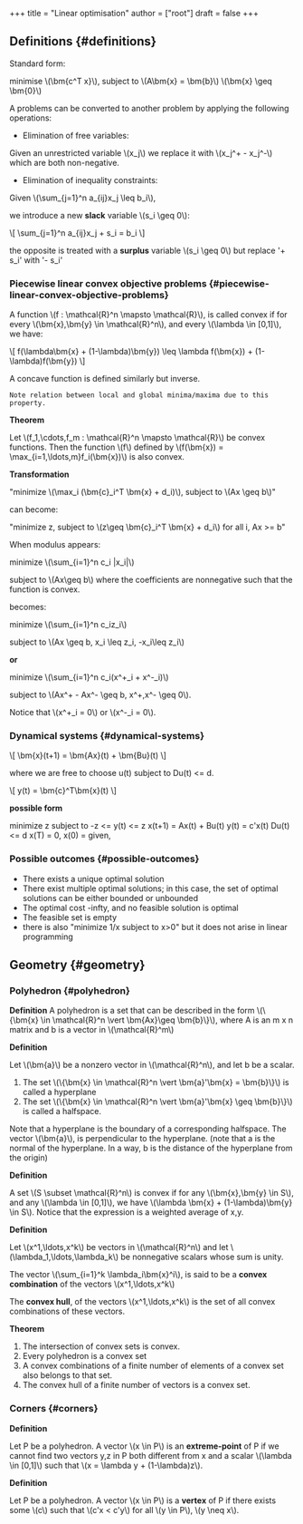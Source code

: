 +++
title = "Linear optimisation"
author = ["root"]
draft = false
+++

## Definitions {#definitions}

Standard form:

minimise \\(\bm{c^T x}\\),
subject to \\(A\bm{x} = \bm{b}\\)
\\(\bm{x} \geq \bm{0}\\)

A problems can be converted to another problem by applying the following operations:

-   Elimination of free variables:

Given an unrestricted variable \\(x\_j\\) we replace it with \\(x\_j^+ - x\_j^-\\) which are both non-negative.

-   Elimination of inequality constraints:

Given \\(\sum\_{j=1}^n a\_{ij}x\_j \leq b\_i\\),

we introduce a new **slack** variable \\(s\_i \geq 0\\):

\\[
\sum\_{j=1}^n a\_{ij}x\_j + s\_i = b\_i
\\]

the opposite is treated with a **surplus** variable \\(s\_i \geq 0\\) but replace '+ s_i' with '- s_i'


### Piecewise linear convex objective problems {#piecewise-linear-convex-objective-problems}

A function \\(f : \mathcal{R}^n \mapsto \mathcal{R}\\), is called convex if for every \\(\bm{x},\bm{y} \in \mathcal{R}^n\\), and every \\(\lambda \in [0,1]\\), we have:

\\[
f(\lambda\bm{x} + (1-\lambda)\bm{y}) \leq \lambda f(\bm{x}) + (1-\lambda)f(\bm{y})
\\]

A concave function is defined similarly but inverse.

`Note relation between local and global minima/maxima due to this property.`

**Theorem**

Let \\(f\_1,\cdots,f\_m : \mathcal{R}^n \mapsto \mathcal{R}\\) be convex functions. Then the function \\(f\\) defined by
\\(f(\bm{x}) = \max\_{i=1,\ldots,m}f\_i(\bm{x})\\) is also convex.

**Transformation**

"minimize \\(\max\_i (\bm{c}\_i^T \bm{x} + d\_i)\\), subject to \\(Ax \geq b\\)"

can become:

"minimize z, subject to \\(z\geq \bm{c}\_i^T \bm{x} + d\_i\\) for all i, Ax &gt;= b"

When modulus appears:

minimize \\(\sum\_{i=1}^n c\_i |x\_i|\\)

subject to \\(Ax\geq b\\)
where the coefficients are nonnegative such that the function is convex.

becomes:

minimize \\(\sum\_{i=1}^n c\_iz\_i\\)

subject to \\(Ax \geq b, x\_i \leq z\_i, -x\_i\leq z\_i\\)

**or**

minimize \\(\sum\_{i=1}^n c\_i(x^+\_i + x^-\_i)\\)

subject to \\(Ax^+ - Ax^- \geq b, x^+,x^- \geq 0\\).

Notice that \\(x^+\_i = 0\\) or \\(x^-\_i = 0\\).


### Dynamical systems {#dynamical-systems}

\\[
\bm{x}(t+1) = \bm{Ax}(t) + \bm{Bu}(t)
\\]

where we are free to choose u(t) subject to Du(t) &lt;= d.

\\[
y(t) = \bm{c}^T\bm{x}(t)
\\]

**possible form**

minimize z
subject to -z &lt;= y(t) &lt;=  z
x(t+1) = Ax(t) + Bu(t)
y(t) = c'x(t)
Du(t) &lt;= d
x(T) = 0,
x(0) = given,


### Possible outcomes {#possible-outcomes}

-   There exists a unique optimal solution
-   There exist multiple optimal solutions; in this case, the set of optimal solutions can be either bounded or unbounded
-   The optimal cost -infty, and no feasible solution is optimal
-   The feasible set is empty
-   there is also "minimize 1/x subject to x&gt;0" but it does not arise in linear programming


## Geometry {#geometry}


### Polyhedron {#polyhedron}

**Definition**
A polyhedron is a set that can be described in the form \\(\\{\bm{x} \in \mathcal{R}^n \vert \bm{Ax}\geq \bm{b}\\}\\), where A is an m x n matrix and b is a vector in \\(\mathcal{R}^m\\)

**Definition**

Let \\(\bm{a}\\) be a nonzero vector in \\(\mathcal{R}^n\\), and let b be a scalar.

1.  The set \\(\\{\bm{x} \in \mathcal{R}^n \vert \bm{a}'\bm{x} = \bm{b}\\}\\) is called a hyperplane
2.  The set \\(\\{\bm{x} \in \mathcal{R}^n \vert \bm{a}'\bm{x} \geq \bm{b}\\}\\) is called a halfspace.

Note that a hyperplane is the boundary of a corresponding halfspace. The vector \\(\bm{a}\\), is perpendicular to the hyperplane. (note that a is the normal of the hyperplane. In a way, b is the distance of the hyperplane from the origin)

**Definition**

A set \\(S \subset \mathcal{R}^n\\) is convex if for any \\(\bm{x},\bm{y} \in S\\), and any \\(\lambda \in [0,1]\\), we have \\(\lambda \bm{x} + (1-\lambda)\bm{y} \in S\\). Notice that the expression is a weighted average of x,y.

**Definition**

Let \\(x^1,\ldots,x^k\\) be vectors in \\(\mathcal{R}^n\\) and let \\(\lambda\_1,\ldots,\lambda\_k\\) be nonnegative scalars whose sum is unity.

The vector \\(\sum\_{i=1}^k \lambda\_i\bm{x}^i\\), is said to be a **convex combination** of the vectors \\(x^1,\ldots,x^k\\)

The **convex hull**, of the vectors \\(x^1,\ldots,x^k\\) is the set of all convex combinations of these vectors.

**Theorem**

1.  The intersection of convex sets is convex.
2.  Every polyhedron is a convex set
3.  A convex combinations of a finite number of elements of a convex set also belongs to that set.
4.  The convex hull of a finite number of vectors is a convex set.


### Corners {#corners}

**Definition**

Let P be a polyhedron. A vector \\(x \in P\\) is an **extreme-point** of P if we cannot find two vectors y,z in P both different from x and a scalar \\(\lambda \in [0,1]\\) such that \\(x = \lambda y + (1-\lambda)z\\).

**Definition**

Let P be a polyhedron. A vector \\(x \in P\\) is a **vertex** of P if there exists some \\(c\\) such that \\(c'x < c'y\\) for all \\(y \in P\\), \\(y \neq x\\).